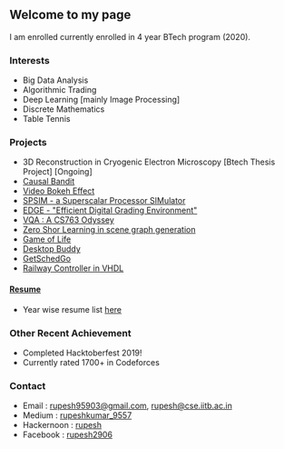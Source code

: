 ## Welcome to my page

I am enrolled currently enrolled in 4 year BTech program (2020). 

### Interests

- Big Data Analysis
- Algorithmic Trading
- Deep Learning [mainly Image Processing]
- Discrete Mathematics 
- Table Tennis

### Projects

- 3D Reconstruction in Cryogenic Electron Microscopy [Btech Thesis Project] [Ongoing] 
- [Causal Bandit](https://github.com/rs9899/causal-bandit)
- [Video Bokeh Effect](https://github.com/rs9899/Video-Bokeh-Effect)
- [SPSIM - a Superscalar Processor SIMulator](https://github.com/ys1998/spsim)
- [EDGE - "Efficient Digital Grading Environment"](https://github.com/ys1998/edge)
- [VQA : A CS763 Odyssey](https://github.com/aryanbdps9/VQA2019)
- [Zero Shor Learning in scene graph generation](https://github.com/rs9899/AMLProj)
- [Game of Life](https://github.com/dungeon-masterRupesh/Game-of-life)
- [Desktop Buddy](https://github.com/ashish-221b/Hack-U)
- [GetSchedGo](https://github.com/ashish-221b/Get-Sched-Go)
- [Railway Controller in VHDL](https://github.com/Naman-ntc/Railway-Controller-FPGA)

#### [Resume](https://www.cse.iitb.ac.in/~rupesh/Resume2.pdf)
- Year wise resume list [here](https://www.cse.iitb.ac.in/~rupesh/resumeList.htm) 

### Other Recent Achievement
* Completed Hacktoberfest 2019!
* Currently rated 1700+ in Codeforces


### Contact

- Email : [rupesh95903@gmail.com](mailto:rupesh95903@gmail.com), [rupesh@cse.iitb.ac.in](mailto:rupesh@cse.iitb.ac.in)
- Medium : [rupeshkumar_9557](https://medium.com/@rupeshkumar_9557)
- Hackernoon : [rupesh](https://hackernoon.com/@rupesh)
- Facebook : [rupesh2906](https://www.facebook.com/rupesh2906)
